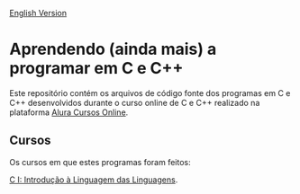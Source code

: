 [English Version](README.EN.md)

# Aprendendo (ainda mais) a programar em C e C++

Este repositório contém os arquivos de código fonte dos programas em C e C++ desenvolvidos durante o curso online de C e C++ realizado na plataforma [Alura Cursos Online](https://alura.com.br/).

## Cursos

Os cursos em que estes programas foram feitos:

[C I: Introdução à Linguagem das Linguagens](https://cursos.alura.com.br/course/introducao-a-programacao-com-c-parte-1).
